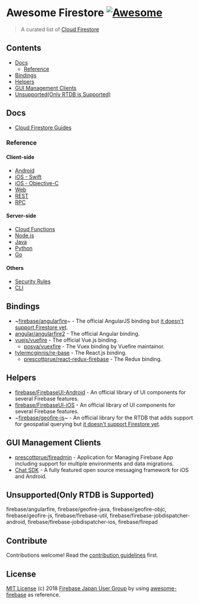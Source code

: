 # Awesome Firestore [![Awesome](https://cdn.rawgit.com/sindresorhus/awesome/d7305f38d29fed78fa85652e3a63e154dd8e8829/media/badge.svg)](https://github.com/sindresorhus/awesome)

> A curated list of [Cloud Firestore](https://firebase.google.com/docs/firestore/)


## Contents

- [Docs](#docs)
  - [Reference](#reference)
- [Bindings](#bindings)
- [Helpers](#helpers)
- [GUI Management Clients](#gui-management-clients)
- [Unsupported(Only RTDB is Supported)](#unsupportedonly-rtdb-is-supported)

## Docs

- [Cloud Firestore Guides](https://firebase.google.com/docs/firestore/)

### Reference

#### Client-side
- [Android](https://firebase.google.com/docs/reference/android/com/google/firebase/firestore/package-summary)  
- [iOS - Swift](https://firebase.google.com/docs/reference/swift/firebasefirestore/api/reference/Classes)  
- [iOS - Objective-C](https://firebase.google.com/docs/reference/ios/firebasefirestore/api/reference/Classes)  
- [Web](https://firebase.google.com/docs/reference/js/firebase.firestore)  
- [REST](https://firebase.google.com/docs/firestore/reference/rest/)
- [RPC](https://firebase.google.com/docs/firestore/reference/rpc/)

#### Server-side
- [Cloud Functions](https://firebase.google.com/docs/reference/functions/functions.firestore)  
- [Node.js](https://cloud.google.com/nodejs/docs/reference/firestore/0.14.x/)
- [Java](https://googlecloudplatform.github.io/google-cloud-java/google-cloud-clients/apidocs/index.html?com/google/cloud/firestore/package-summary.html)
- [Python](https://google-cloud-python.readthedocs.io/en/latest/firestore/client.html)
- [Go](https://godoc.org/cloud.google.com/go/firestore)

#### Others
- [Security Rules](https://firebase.google.com/docs/reference/rules/index-all)
- [CLI](https://firebase.google.com/docs/cli/)

## Bindings 

- ~[firebase/angularfire](https://github.com/firebase/angularfire)~ - The official AngularJS binding but [it doesn't support  Firestore yet](https://github.com/firebase/angularfire/issues/956).
- [angular/angularfire2](https://github.com/angular/angularfire2) - The official Angular binding.
- [vuejs/vuefire](https://github.com/vuejs/vuefire) - The official Vue.js binding.
  - [posva/vuexfire](https://github.com/posva/vuexfire) - The Vuex binding by Vuefire maintainor.
- [tylermcginnis/re-base](https://github.com/tylermcginnis/re-base) - The React.js binding.
  - [prescottprue/react-redux-firebase](https://github.com/prescottprue/react-redux-firebase) - The Redux binding.

## Helpers

- [firebase/FirebaseUI-Android](https://github.com/firebase/FirebaseUI-Android)	- An official library of UI components for several Firebase features.
- [firebase/FirebaseUI-iOS](https://github.com/firebase/FirebaseUI-iOS)	- An official library of UI components for several Firebase features.
- ~[firebase/geofire-js](https://github.com/firebase/geofire-js)~ - An official library for the RTDB that adds support for geospatial querying but [it doesn't support  Firestore yet](https://github.com/firebase/geofire-js/issues/163).


## GUI Management Clients

- [prescottprue/fireadmin](https://github.com/prescottprue/fireadmin) - Application for Managing Firebase App including support for multiple environments and data migrations.
- [Chat SDK](https://chatsdk.co/) - A fully featured open source messaging framework for iOS and Android.


## Unsupported(Only RTDB is Supported)

firebase/angularfire, firebase/geofire-java, firebase/geofire-objc, firebase/geofire-js, firebase/firebase-util, firebase/firebase-jobdispatcher-android, firebase/firebase-jobdispatcher-ios, firebase/firepad

## Contribute

Contributions welcome! Read the [contribution guidelines](contributing.md) first.


## License

[MIT License](./LICENSE.md) (c) 2018 [Firebase Japan User Group](https://firebase.asia) by using [awesome-firebase](https://github.com/afonsopacifer/awesome-firebase) as reference.

